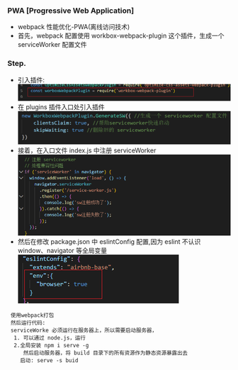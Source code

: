### PWA [Progressive Web Application]

- webpack 性能优化-PWA(离线访问技术)
- 首先，webpack 配置使用 workbox-webpack-plugin 这个插件，生成一个 serviceWorker 配置文件

### Step.

- 引入插件:
  ![](pics/01.png)
- 在 plugins 插件入口处引入插件
  ![](pics/02.png)
- 接着，在入口文件 index.js 中注册 serviceWorker
  ![](pics/03.png)
- 然后在修改 package.json 中 eslintConfig 配置,因为 eslint 不认识 window、navigator 等全局变量
  ![](pics/04.png)

```
 使用webpack打包
 然后运行代码:
 serviceWorke 必须运行在服务器上，所以需要启动服务器，
  1. 可以通过 node.js，运行
  2.全局安装 npm i serve -g
     然后启动服务器，将 build 目录下的所有资源作为静态资源暴露出去
    启动: serve -s buid
```
